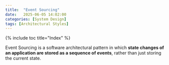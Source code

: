 ```yaml
---
title:  "Event Sourcing"
date:   2025-06-05 14:02:00
categories: [System Design]
tags: [Architectural Styles]
---
```


{% include toc title="Index" %}

Event Sourcing is a software architectural pattern in which **state changes of an application are stored as a sequence of
events**, rather than just storing the current state.